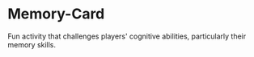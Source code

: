# Memory-Card
Fun activity that challenges players' cognitive abilities, particularly their memory skills. 

